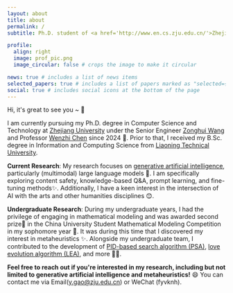 ```yaml
---
layout: about
title: about
permalink: /
subtitle: Ph.D. student of <a href='http://www.en.cs.zju.edu.cn/'>Zhejiang University</a>

profile:
  align: right
  image: prof_pic.png
  image_circular: false # crops the image to make it circular

news: true # includes a list of news items
selected_papers: true # includes a list of papers marked as "selected={true}"
social: true # includes social icons at the bottom of the page
---
```


Hi, it's great to see you ~ 👋

I am currently pursuing my Ph.D. degree in Computer Science and Technology at [Zhejiang University](http://www.en.cs.zju.edu.cn/) under the Senior Engineer [Zonghui Wang](https://person.zju.edu.cn/en/zhwang) and Professor [Wenzhi Chen](https://person.zju.edu.cn/en/0092215) since 2024 🤗. Prior to that, I received my B.Sc. degree in Information and Computing Science from [Liaoning Technical University](https://en.lntu.edu.cn/).

**Current Research**: My research focuses on [generative artificial intelligence](https://en.wikipedia.org/wiki/Generative_artificial_intelligence), particularly (multimodal) large language models 🤖. I am specifically exploring content safety, knowledge-based Q&A, prompt learning, and fine-tuning methods✨. Additionally, I have a keen interest in the intersection of AI with the arts and other humanities disciplines 😊.

**Undergraduate Research**: During my undergraduate years, I had the privilege of engaging in mathematical modeling and was awarded second prize🥈 in the China University Student Mathematical Modeling Competition in my sophomore year 🎉. It was during this time that I discovered my interest in metaheuristics ✨. Alongside my undergraduate team, I contributed to the development of [PID-based search algorithm (PSA)](https://www.sciencedirect.com/science/article/abs/pii/S095741742301388X), [love evolution algorithm (LEA)](https://link.springer.com/article/10.1007/s11227-024-05905-4), and more 🚀🔧.

**Feel free to reach out if you're interested in my research, including but not limited to generative artificial intelligence and metaheuristics!** 😄 You can contact me via Email(y.gao@zju.edu.cn) or WeChat (fyvknh).
